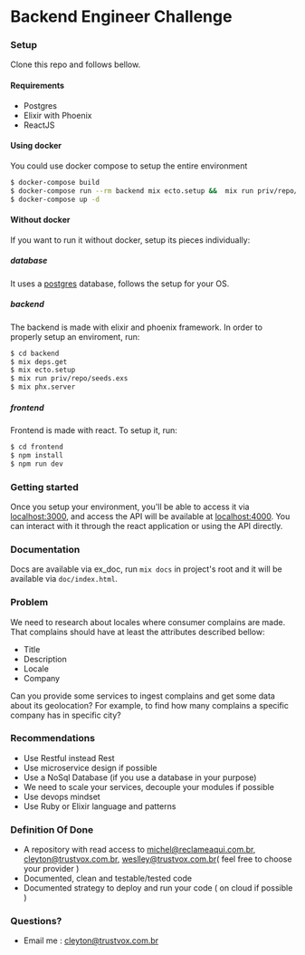 # Backend Engineer Challenge #

### Setup ###

Clone this repo and follows bellow.

#### Requirements

- Postgres
- Elixir with Phoenix
- ReactJS

#### Using docker
You could use docker compose to setup the entire environment

```sh
$ docker-compose build
$ docker-compose run --rm backend mix ecto.setup &&  mix run priv/repo/seeds.exs // Creates database and insert sample data
$ docker-compose up -d
```

#### Without docker
If you want to run it without docker, setup its pieces individually:

##### database
It uses a [postgres](https://www.postgresql.org/) database, follows the setup for your OS.

##### backend
The backend is made with elixir and phoenix framework. In order to properly setup an enviroment, run:
```sh
$ cd backend
$ mix deps.get
$ mix ecto.setup
$ mix run priv/repo/seeds.exs
$ mix phx.server
```

##### frontend
Frontend is made with react. To setup it, run:
```sh
$ cd frontend
$ npm install
$ npm run dev
```

### Getting started
Once you setup your environment, you'll be able to access it via [localhost:3000](http://localhost:3000), and access the API will be available at [localhost:4000](http://localhost:4000). You can interact with it through the react application or using the API directly.

### Documentation
Docs are available via ex_doc, run `mix docs` in project's root and it will be available via `doc/index.html`.

### Problem ###

We need to research about locales where consumer complains are made. That complains should have at least the attributes described bellow:

 - Title
 - Description
 - Locale
 - Company

Can you provide some services to ingest complains and get some data about its geolocation? For example, to find how many complains a specific company has in specific city?


### Recommendations ###
 - Use Restful instead Rest
 - Use microservice design if possible
 - Use a NoSql Database (if you use a database in your purpose)
 - We need to scale your services, decouple your modules if possible
 - Use devops mindset
 - Use Ruby or Elixir language and patterns

### Definition Of Done ###
 - A repository with read access to michel@reclameaqui.com.br, cleyton@trustvox.com.br, weslley@trustvox.com.br( feel free to choose your provider )
 - Documented, clean and testable/tested code
 - Documented strategy to deploy and run your code ( on cloud if possible )

### Questions? ###
 - Email me : cleyton@trustvox.com.br


